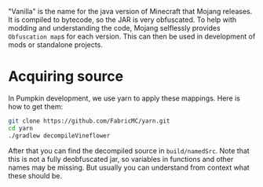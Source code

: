 "Vanilla" is the name for the java version of Minecraft that Mojang releases. It is compiled to bytecode, so the JAR is very obfuscated. To help with modding and understanding the code, Mojang selflessly provides `Obfuscation map`s for each version. This can then be used in development of mods or standalone projects.

# Acquiring source

In Pumpkin development, we use yarn to apply these mappings. Here is how to get them:

```bash
git clone https://github.com/FabricMC/yarn.git
cd yarn 
./gradlew decompileVineflower
```

After that you can find the decompiled source in `build/namedSrc`. Note that this is not a fully deobfuscated jar, so variables in functions and other names may be missing. But usually you can understand from context what these should be.